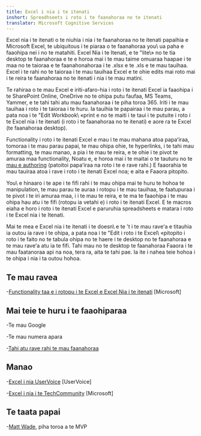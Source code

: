 ```yaml
---
title: Excel i nia i te itenati
inshort: Spreadhseets i roto i te faanahoraa no te itenati
translator: Microsoft Cognitive Services
---
```


Excel nia i te itenati o te niuhia i nia i te faanahoraa no te itenati papaihia e Microsoft Excel, te
ubiquitous i te piaraa o te faanahoraa you\ ua paha e faaohipa nei i no te matahiti. Excel
Nia i te Itenati, e te \"lite\» no te tia desktop te faanahoraa e te
e horoa mai i te mau taime omuaraa haapae i te maa no te taioraa e te faanahonahoraa i te .xlsx e te .xls
e te mau tauihaa. Excel i te rahi no te taioraa i te mau tauihaa Excel e te ohie
edits mai roto mai i te reira te faanahoraa no te itenati i nia i te mau matini.

Te rahiraa o te mau Excel e iriti-afaro-hia i roto i te itenati Excel ia faaohipa i te
SharePoint Online, OneDrive no te ohipa putu faufaa, MS Teams, Yammer, e te tahi
tahi atu mau faanahoraa i te piha toroa 365. Iriti i te mau tauihaa i roto i te taioraa i te huru. Ia tauihia te papairaa i te mau parau,
a pata noa i te \"Edit Workbook\ «print e no te maiti i te taui i te putuite i roto i te
Excel nia i te itenati (i roto i te faanahoraa no te itenati) e aore ra te Excel (te faanahoraa desktop).

Functionality i roto i te itenati Excel e mau i te mau mahana atoa
papaʻiraa, tomoraa i te mau parau papai, te mau ohipa ohie, te hyperlinks, i te tahi mau formatting,
te mau manao, a pia i te mau te reira, e te ohie i te pivot te amuraa maa functionality,
Noatu e, e horoa mai i te maitai o te tauturu no te
[mau e authoring](http://icsh.pt/CoAuthoring) (patoitoi papaʻiraa na roto i te
e rave rahi.) E faaorahia te mau tauiraa atoa i rave i roto i te itenati Excel
noa; e aita e Faaora pitopito.

You\ e hinaaro i te ape i te fifi rahi i te mau ohipa mai te huru te hohoa te manipulation, te mau parau
te auraa i rotopu i te mau tauihaa, te faatupuraa i te pivot i te iri amuraa maa, i i te mau te reira, e te
ma te faaohipa i te mau ohipa hau atu i te fifi (rotopu ia vetahi e) i roto i te itenati Excel. E te macros
eiaha e horo i roto i te itenati Excel e paruruhia spreadsheets e matara i roto i te
Excel nia i te Itenati.

Mai te mea e Excel nia i te itenati i te doesn\ e te 't i te mau raveʻa e titauhia ia outou ia rave i te ohipa,
a pata noa i te \"Edit i roto i te Excel\ «pitopito i roto i te faito no te tabula ohipa no te haere i te
desktop no te faanahoraa e te mau raveʻa atu ia te fifi. Tahi mau
no te desktop te faanahoraa Faaora i te mau faatanoraa api na noa, tera ra, aita te tahi pae. Ia ite
i nahea teie hohoa i te ohipa i nia i ta outou hohoa.

Te mau ravea
---------

-[Functionality taa e i rotopu i te Excel e Excel
    Nia i te itenati](https://support.office.com/en-us/article/Differences-between-using-a-workbook-in-the-browser-and-in-Excel-F0DC28ED-B85D-4E1D-BE6D-5878005DB3B6)
    \[Microsoft\]

Mai teie te huru i te faaohiparaa
--------------------

-Te mau Google

-Te mau numera apara

-[Tahi atu rave rahi
    te mau faanahoraa](https://en.wikipedia.org/wiki/List_of_spreadsheet_software#Online_spreadsheets)

Manao
---------

-[Excel i nia UserVoice](https://excel.uservoice.com/forums/274580-excel-online)
    \[UserVoice\]

-[Excel i nia i te TechCommunity](https://techcommunity.microsoft.com/t5/Word/ct-p/Word)
    \[Microsoft\]

Te taata papai
---------

-[Matt Wade](https://www.linkedin.com/in/thatmattwade/), piha toroa a te MVP


